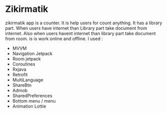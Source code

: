 # Zikirmatik

zikirmatik app is a counter. It is help users for count anything. It has a library part. When users have internet than Library part take document from internet. 
Also when users havent internet than library part take document from room. is is work online and offline. I used :

- MVVM
- Navigation Jetpack
- Room jetpack
- Coroutines
- Rxjava
- Retrofit
- MultiLanguage
- ShareBtn
- Admob
- SharedPreferences
- Bottom menu / menu
- Animation Lottie
